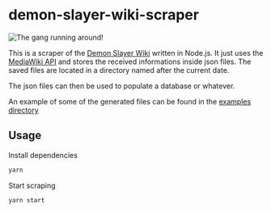 # demon-slayer-wiki-scraper

![The gang running around](https://i.imgur.com/GGpfRYs.gif)!

This is a scraper of the [Demon Slayer Wiki](https://kimetsu-no-yaiba.fandom.com/wiki/Kimetsu_no_Yaiba_Wiki) written in Node.js.
It just uses the [MediaWiki API](https://www.mediawiki.org/wiki/API:Main_page) and stores the received informations inside json files.
The saved files are located in a directory named after the current date.

The json files can then be used to populate a database or whatever.

An example of some of the generated files can be found in the [examples directory](https://github.com/niaRamaro/demon-slayer-wiki-scraper/tree/main/examples)

## Usage

Install dependencies

```sh
yarn
```

Start scraping

```sh
yarn start
```
